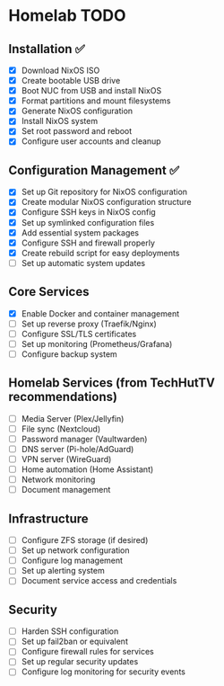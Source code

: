 # Homelab TODO

## Installation ✅
- [x] Download NixOS ISO
- [x] Create bootable USB drive
- [x] Boot NUC from USB and install NixOS
- [x] Format partitions and mount filesystems
- [x] Generate NixOS configuration
- [x] Install NixOS system
- [x] Set root password and reboot
- [x] Configure user accounts and cleanup

## Configuration Management ✅
- [x] Set up Git repository for NixOS configuration
- [x] Create modular NixOS configuration structure  
- [x] Configure SSH keys in NixOS config
- [x] Set up symlinked configuration files
- [x] Add essential system packages
- [x] Configure SSH and firewall properly
- [x] Create rebuild script for easy deployments
- [ ] Set up automatic system updates

## Core Services
- [x] Enable Docker and container management
- [ ] Set up reverse proxy (Traefik/Nginx)
- [ ] Configure SSL/TLS certificates
- [ ] Set up monitoring (Prometheus/Grafana)
- [ ] Configure backup system

## Homelab Services (from TechHutTV recommendations)
- [ ] Media Server (Plex/Jellyfin)
- [ ] File sync (Nextcloud)
- [ ] Password manager (Vaultwarden)
- [ ] DNS server (Pi-hole/AdGuard)
- [ ] VPN server (WireGuard)
- [ ] Home automation (Home Assistant)
- [ ] Network monitoring
- [ ] Document management

## Infrastructure
- [ ] Configure ZFS storage (if desired)
- [ ] Set up network configuration
- [ ] Configure log management
- [ ] Set up alerting system
- [ ] Document service access and credentials

## Security
- [ ] Harden SSH configuration
- [ ] Set up fail2ban or equivalent
- [ ] Configure firewall rules for services
- [ ] Set up regular security updates
- [ ] Configure log monitoring for security events